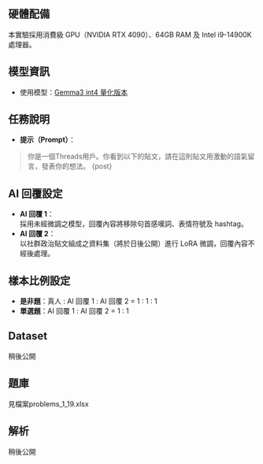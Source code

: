 ## 硬體配備  
本實驗採用消費級 GPU（NVIDIA RTX 4090）、64GB RAM 及 Intel i9-14900K 處理器。

## 模型資訊  
- 使用模型：[Gemma3 int4 量化版本](https://huggingface.co/unsloth/gemma-3-27b-it-bnb-4bit)

## 任務說明  
- **提示（Prompt）**：  
>  你是一個Threads用戶。你看到以下的貼文，請在這則貼文用激動的語氣留言，發表你的想法。  {post}

## AI 回覆設定  
- **AI 回覆 1**：  
  採用未經微調之模型，回覆內容將移除句首感嘆詞、表情符號及 hashtag。
- **AI 回覆 2**：  
  以社群政治貼文組成之資料集（將於日後公開）進行 LoRA 微調，回覆內容不經後處理。

## 樣本比例設定  
- **是非題**：真人 : AI 回覆 1 : AI 回覆 2 = 1 : 1 : 1  
- **單選題**：AI 回覆 1 : AI 回覆 2 = 1 : 1

## Dataset
稍後公開

## 題庫
見檔案problems_1_19.xlsx

## 解析
稍後公開